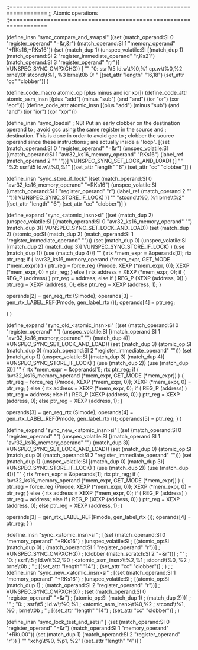;;=================================================================
;; Atomic operations
;;=================================================================


(define_insn "sync_compare_and_swapsi"
  [(set (match_operand:SI 0 "register_operand" "=&r,&r")
	(match_operand:SI 1 "memory_operand" "+RKs16,+RKs16"))
   (set (match_dup 1)
	(unspec_volatile:SI
	  [(match_dup 1)
	   (match_operand:SI 2 "register_immediate_operand" "r,Ks21")
	   (match_operand:SI 3 "register_operand" "r,r")]
	  VUNSPEC_SYNC_CMPXCHG))   ]
  ""
  "0:
   ssrf\t5
   ld.w\t%0,%1
   cp.w\t%0,%2
   brne\t0f
   stcond\t%1, %3
   brne\t0b
   0:
  "
  [(set_attr "length" "16,18")
   (set_attr "cc" "clobber")]
  )
 

(define_code_macro atomic_op [plus minus and ior xor])
(define_code_attr  atomic_asm_insn [(plus "add") (minus "sub") (and "and") (ior "or") (xor "eor")])
(define_code_attr  atomic_insn [(plus "add") (minus "sub") (and "and") (ior "ior") (xor "xor")])

(define_insn "sync_loadsi"
  ; NB! Put an early clobber on the destination operand to 
  ; avoid gcc using the same register in the source and 
  ; destination. This is done in order to avoid gcc to 
  ; clobber the source operand since these instructions
  ; are actually inside a "loop".
  [(set (match_operand:SI 0 "register_operand" "=&r")
	(unspec_volatile:SI
         [(match_operand:SI 1 "avr32_ks16_memory_operand" "RKs16")
          (label_ref (match_operand 2 "" ""))]
         VUNSPEC_SYNC_SET_LOCK_AND_LOAD) )]
  ""
  "%2:
   ssrf\t5
   ld.w\t%0,%1"
  [(set_attr "length" "6")
   (set_attr "cc" "clobber")]
  )
  
(define_insn "sync_store_if_lock"
  [(set (match_operand:SI 0 "avr32_ks16_memory_operand" "=RKs16")
        (unspec_volatile:SI
         [(match_operand:SI 1 "register_operand" "r")
          (label_ref (match_operand 2 "" ""))]
         VUNSPEC_SYNC_STORE_IF_LOCK) )]
  ""
  "stcond\t%0, %1
   brne\t%2"
  [(set_attr "length" "6")
   (set_attr "cc" "clobber")]
  )


(define_expand "sync_<atomic_insn>si"
  [(set (match_dup 2)
	(unspec_volatile:SI
         [(match_operand:SI 0 "avr32_ks16_memory_operand" "")
          (match_dup 3)]
         VUNSPEC_SYNC_SET_LOCK_AND_LOAD))
   (set (match_dup 2) 
        (atomic_op:SI (match_dup 2)
                      (match_operand:SI 1 "register_immediate_operand" "")))
   (set (match_dup 0)
        (unspec_volatile:SI
         [(match_dup 2)
          (match_dup 3)]
         VUNSPEC_SYNC_STORE_IF_LOCK) )
   (use (match_dup 1))
   (use (match_dup 4))]
  ""
  {
   rtx *mem_expr = &operands[0];
   rtx ptr_reg;
   if ( !avr32_ks16_memory_operand (*mem_expr, GET_MODE (*mem_expr)) )
    {
      ptr_reg = force_reg (Pmode, XEXP (*mem_expr, 0));
      XEXP (*mem_expr, 0) = ptr_reg;
    } 
   else 
    {
      rtx address = XEXP (*mem_expr, 0);
      if ( REG_P (address) )
         ptr_reg = address;
      else if ( REG_P (XEXP (address, 0)) ) 
         ptr_reg = XEXP (address, 0);
      else 
         ptr_reg = XEXP (address, 1);
    }

   operands[2] = gen_reg_rtx (SImode);
   operands[3] = gen_rtx_LABEL_REF(Pmode, gen_label_rtx ());
   operands[4] = ptr_reg;   

  }
  )



(define_expand "sync_old_<atomic_insn>si"
  [(set (match_operand:SI 0 "register_operand" "")
	(unspec_volatile:SI
         [(match_operand:SI 1 "avr32_ks16_memory_operand" "")
          (match_dup 4)]
         VUNSPEC_SYNC_SET_LOCK_AND_LOAD))
   (set (match_dup 3) 
        (atomic_op:SI (match_dup 0)
                      (match_operand:SI 2 "register_immediate_operand" "")))
   (set (match_dup 1)
        (unspec_volatile:SI
         [(match_dup 3)
          (match_dup 4)]
         VUNSPEC_SYNC_STORE_IF_LOCK) )
   (use (match_dup 2))
   (use (match_dup 5))]
  ""
  {
   rtx *mem_expr = &operands[1];
   rtx ptr_reg;
   if ( !avr32_ks16_memory_operand (*mem_expr, GET_MODE (*mem_expr)) )
    {
      ptr_reg = force_reg (Pmode, XEXP (*mem_expr, 0));
      XEXP (*mem_expr, 0) = ptr_reg;
    } 
   else 
    {
      rtx address = XEXP (*mem_expr, 0);
      if ( REG_P (address) )
         ptr_reg = address;
      else if ( REG_P (XEXP (address, 0)) ) 
         ptr_reg = XEXP (address, 0);
      else 
         ptr_reg = XEXP (address, 1);
    }

   operands[3] = gen_reg_rtx (SImode);
   operands[4] = gen_rtx_LABEL_REF(Pmode, gen_label_rtx ());
   operands[5] = ptr_reg;
  }
  )

(define_expand "sync_new_<atomic_insn>si"
  [(set (match_operand:SI 0 "register_operand" "")
	(unspec_volatile:SI
         [(match_operand:SI 1 "avr32_ks16_memory_operand" "")
          (match_dup 3)]
         VUNSPEC_SYNC_SET_LOCK_AND_LOAD))
   (set (match_dup 0) 
        (atomic_op:SI (match_dup 0)
                      (match_operand:SI 2 "register_immediate_operand" "")))
   (set (match_dup 1)
        (unspec_volatile:SI
         [(match_dup 0)
          (match_dup 3)]
         VUNSPEC_SYNC_STORE_IF_LOCK) )
   (use (match_dup 2))
   (use (match_dup 4))]
  ""
  {
   rtx *mem_expr = &operands[1];
   rtx ptr_reg;
   if ( !avr32_ks16_memory_operand (*mem_expr, GET_MODE (*mem_expr)) )
    {
      ptr_reg = force_reg (Pmode, XEXP (*mem_expr, 0));
      XEXP (*mem_expr, 0) = ptr_reg;
    } 
   else 
    {
      rtx address = XEXP (*mem_expr, 0);
      if ( REG_P (address) )
         ptr_reg = address;
      else if ( REG_P (XEXP (address, 0)) ) 
         ptr_reg = XEXP (address, 0);
      else 
         ptr_reg = XEXP (address, 1);
    }

   operands[3] = gen_rtx_LABEL_REF(Pmode, gen_label_rtx ());
   operands[4] = ptr_reg;
  }
  )


;(define_insn "sync_<atomic_insn>si"
;  [(set (match_operand:SI 0 "memory_operand" "+RKs16")
;	(unspec_volatile:SI
;         [(atomic_op:SI (match_dup 0)
;                        (match_operand:SI 1 "register_operand" "r"))]
;         VUNSPEC_SYNC_CMPXCHG))
;   (clobber (match_scratch:SI 2 "=&r"))]
;  ""
;  "0:
;   ssrf\t5
;   ld.w\t%2,%0
;   <atomic_asm_insn>\t%2,%1
;   stcond\t%0, %2
;   brne\t0b
;  "
;  [(set_attr "length" "14")
;   (set_attr "cc" "clobber")]
;  )
;
;(define_insn "sync_new_<atomic_insn>si"
;  [(set (match_operand:SI 1 "memory_operand" "+RKs16")
;	(unspec_volatile:SI
;         [(atomic_op:SI (match_dup 1)
;                        (match_operand:SI 2 "register_operand" "r"))]
;         VUNSPEC_SYNC_CMPXCHG))
;   (set (match_operand:SI 0 "register_operand" "=&r")
;	(atomic_op:SI (match_dup 1)
;                      (match_dup 2)))]
;  ""
;  "0:
;   ssrf\t5
;   ld.w\t%0,%1
;   <atomic_asm_insn>\t%0,%2
;   stcond\t%1, %0
;   brne\t0b
;  "
;  [(set_attr "length" "14")
;   (set_attr "cc" "clobber")]
;  )

(define_insn "sync_lock_test_and_setsi"
  [ (set (match_operand:SI 0 "register_operand" "=&r")
         (match_operand:SI 1 "memory_operand" "+RKu00"))
    (set (match_dup 1)
         (match_operand:SI 2 "register_operand" "r")) ]
  ""
  "xchg\t%0, %p1, %2"
  [(set_attr "length" "4")]
  )

